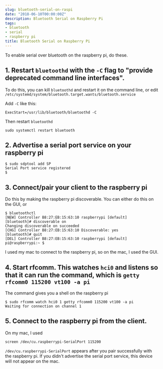 ```yaml
---
slug: bluetooth-serial-on-raspi
date: "2018-06-10T00:00:00Z"
description: Bluetooth Serial on Raspberry Pi
tags:
- bluetooth
- serial
- raspberry pi
title: Bluetooth Serial on Raspberry Pi
---
```


To enable serial over bluetooth on the raspberry pi, do these.

## 1. Restart `bluetoothd` with the `-C` flag to "provide deprecated command line interfaces".

To do this, you can kill `bluetoothd` and restart it on the command line, or edit `/etc/systemd/system/bluetooth.target.wants/bluetooth.service`

Add `-C` like this:

```
ExecStart=/usr/lib/bluetooth/bluetoothd -C
```

Then restart `bluetoothd`

```
sudo systemctl restart bluetooth
```

## 2. Advertise a serial port service on your raspberry pi

```
$ sudo sdptool add SP
Serial Port service registered
$
```

## 3. Connect/pair your client to the raspberry pi

Do this by making the raspberry pi discoverable. You can either do this on the GUI, or

```
$ bluetoothctl
[NEW] Controller B8:27:EB:15:63:10 raspberrypi [default]
[bluetooth]# discoverable on
Changing discoverable on succeeded
[CHG] Controller B8:27:EB:15:63:10 Discoverable: yes
[bluetooth]# quit
[DEL] Controller B8:27:EB:15:63:10 raspberrypi [default]
pi@raspberrypi:~ $
```

I used my mac to connect to the raspberry pi, so on the mac, I used the GUI.

## 4. Start rfcomm. This watches `hci0` and listens so that it can run the command, which is `getty rfcomm0 115200 vt100 -a pi`

The command gives you a shell on the raspberry pi

```
$ sudo rfcomm watch hci0 1 getty rfcomm0 115200 vt100 -a pi
Waiting for connection on channel 1

```

## 5. Connect to the raspberry pi from the client.

On my mac, I used

```
screen /dev/cu.raspberrypi-SerialPort 115200
```

`/dev/cu.raspberrypi-SerialPort` appears after you pair successfully with the raspberry pi.
If you didn't advertise the serial port service, this device will not appear on the mac.

